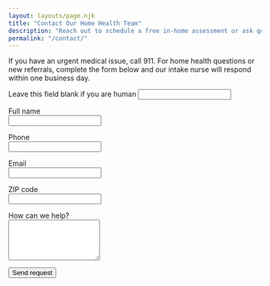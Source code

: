 ```yaml
---
layout: layouts/page.njk
title: "Contact Our Home Health Team"
description: "Reach out to schedule a free in-home assessment or ask questions about Medicare-covered home health services."
permalink: "/contact/"
---
```

<p>If you have an urgent medical issue, call 911. For home health questions or new referrals, complete the form below and our intake nurse will respond within one business day.</p>

<form name="intake" method="post" data-netlify="true" netlify-honeypot="extra-field" class="card">
  <input type="hidden" name="form-name" value="intake">
  <p class="visually-hidden">
    <label>Leave this field blank if you are human <input name="extra-field"></label>
  </p>
  <p>
    <label for="name">Full name</label><br>
    <input id="name" name="name" type="text" required>
  </p>
  <p>
    <label for="phone">Phone</label><br>
    <input id="phone" name="phone" type="tel" required>
  </p>
  <p>
    <label for="email">Email</label><br>
    <input id="email" name="email" type="email" required>
  </p>
  <p>
    <label for="zip">ZIP code</label><br>
    <input id="zip" name="zip" type="text" pattern="\d{5}" required>
  </p>
  <p>
    <label for="message">How can we help?</label><br>
    <textarea id="message" name="message" rows="5" required></textarea>
  </p>
  <p>
    <button type="submit" class="button">Send request</button>
  </p>
</form>
